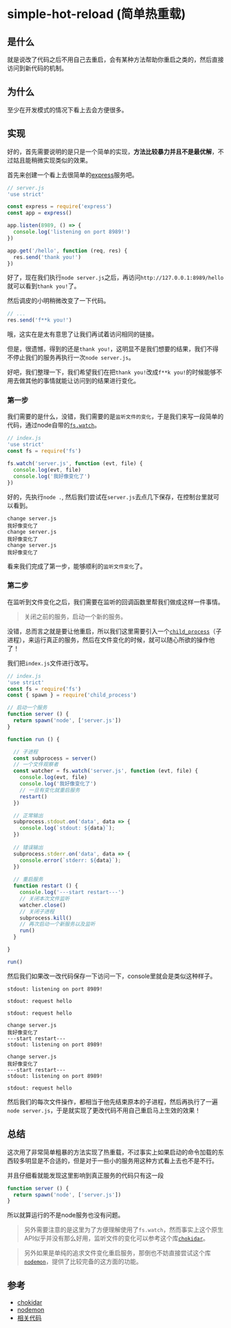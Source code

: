 # simple-hot-reload (简单热重载)

## 是什么

就是说改了代码之后不用自己去重启，会有某种方法帮助你重启之类的，然后直接访问到新代码的机制。

## 为什么

至少在开发模式的情况下看上去会方便很多。

## 实现

好的，首先需要说明的是只是一个简单的实现，**方法比较暴力并且不是最优解**，不过姑且能稍微实现类似的效果。

首先来创建一个看上去很简单的[express](http://expressjs.com/)服务吧。

```js
// server.js
'use strict'

const express = require('express')
const app = express()

app.listen(8989, () => {
  console.log('listening on port 8989!')
})

app.get('/hello', function (req, res) {
  res.send('thank you!')
})
```

好了，现在我们执行`node server.js`之后，再访问`http://127.0.0.1:8989/hello`就可以看到`thank you!`了。

然后调皮的小明稍微改变了一下代码。

```js
// ...
res.send('f**k you!')
```

哦，这实在是太有意思了让我们再试着访问相同的链接。

但是，很遗憾，得到的还是`thank you!`，这明显不是我们想要的结果，我们不得不停止我们的服务再执行一次`node server.js`。

好吧，我们整理一下，我们希望我们在把`thank you!`改成`f**k you!`的时候能够不用去做其他的事情就能让访问到的结果进行变化。

### 第一步

我们需要的是什么，没错，我们需要的是`监听文件的变化`，于是我们来写一段简单的代码，通过node自带的[`fs.watch`](https://nodejs.org/api/fs.html#fs_fs_watch_filename_options_listener)。

```js
// index.js
'use strict'
const fs = require('fs')

fs.watch('server.js', function (evt, file) {
  console.log(evt, file)
  console.log('我好像变化了')
})
```

好的，先执行`node .`, 然后我们尝试在`server.js`去点几下保存，在控制台里就可以看到。

```
change server.js
我好像变化了
change server.js
我好像变化了
change server.js
我好像变化了
```

看来我们完成了第一步，能够顺利的`监听文件变化`了。

### 第二步

在监听到文件变化之后，我们需要在监听的回调函数里帮我们做成这样一件事情。

> 关闭之前的服务，启动一个新的服务。

没错，总而言之就是要让他重启，所以我们这里需要引入一个[`child_process`](https://nodejs.org/api/child_process.html)（子进程），来运行真正的服务，然后在文件变化的时候，就可以随心所欲的操作他了！

我们把`index.js`文件进行改写。

```js
// index.js
'use strict'
const fs = require('fs')
const { spawn } = require('child_process')

// 启动一个服务
function server () {
  return spawn('node', ['server.js'])
}

function run () {

  // 子进程
  const subprocess = server()
  // 一个文件观察者
  const watcher = fs.watch('server.js', function (evt, file) {
    console.log(evt, file)
    console.log('我好像变化了')
    // 一旦有变化就重启服务
    restart()
  })

  // 正常输出
  subprocess.stdout.on('data', data => {
    console.log(`stdout: ${data}`);
  })
  
  // 错误输出
  subprocess.stderr.on('data', data => {
    console.error(`stderr: ${data}`);
  })
  
  // 重启服务
  function restart () {
    console.log('---start restart---')
    // 关闭本次文件监听
    watcher.close()
    // 关闭子进程
    subprocess.kill()
    // 再次启动一个新服务以及监听
    run()
  }

}

run()
```

然后我们如果改一改代码保存一下访问一下，console里就会是类似这种样子。


```
stdout: listening on port 8989!

stdout: request hello

stdout: request hello

change server.js
我好像变化了
---start restart---
stdout: listening on port 8989!

change server.js
我好像变化了
---start restart---
stdout: listening on port 8989!

stdout: request hello
```

然后我们的每次文件操作，都相当于他先结束原本的子进程，然后再执行了一遍`node server.js`，于是就实现了更改代码不用自己重启马上生效的效果！

## 总结

这次用了非常简单粗暴的方法实现了热重载，不过事实上如果启动的命令加载的东西较多明显是不合适的，但是对于一些小的服务用这种方式看上去也不是不行。

并且仔细看就能发现这里影响到真正服务的代码只有这一段

```js
function server () {
  return spawn('node', ['server.js'])
}
```

所以就算运行的不是node服务也没有问题。

> 另外需要注意的是这里为了方便理解使用了`fs.watch`，然而事实上这个原生API似乎并没有那么好用，监听文件的变化可以参考这个库[`chokidar`](https://www.npmjs.com/package/chokidar)。

> 另外如果是单纯的追求文件变化重启服务，那倒也不妨直接尝试这个库[`nodemon`](https://www.npmjs.com/package/nodemon)，提供了比较完备的这方面的功能。

## 参考

- [chokidar](https://www.npmjs.com/package/chokidar)
- [nodemon](https://www.npmjs.com/package/nodemon)
- [相关代码](../../code/Node/simple-hot-reload)
